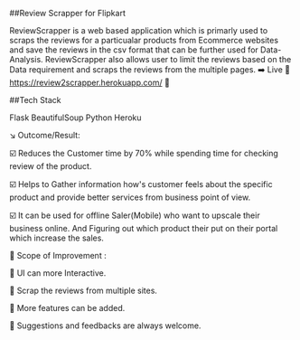 ##Review Scrapper for Flipkart

ReviewScrapper is a web based application which is primarly used to scraps the reviews for a particualar products from Ecommerce websites and save the reviews in the csv format that can be further used for Data-Analysis. ReviewScrapper also allows user to limit the reviews based on the Data requirement and scraps the reviews from the multiple pages. ➡️ Live 🍻https://review2scrapper.herokuapp.com/ 🍻

##Tech Stack

Flask 
BeautifulSoup 
Python 
Heroku

↘️ Outcome/Result:

☑️ Reduces the Customer time by 70% while spending time for checking review of the product.

☑️ Helps to Gather information how's customer feels about the specific product and provide better services from business point of view.

☑️ It can be used for offline Saler(Mobile) who want to upscale their business online. And Figuring out which product their put on their portal which increase the sales.

🎯 Scope of Improvement :

🌼 UI can more Interactive.

🌼 Scrap the reviews from multiple sites.

🌼 More features can be added.

🌼 Suggestions and feedbacks are always welcome.
